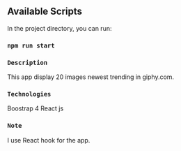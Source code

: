 ## Available Scripts
In the project directory, you can run:
### `npm run start`

### `Description`
This app display 20 images newest trending in giphy.com.

### `Technologies`
Boostrap 4
React js

### `Note`
I use React hook for the app.




